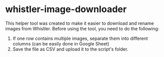 # whistler-image-downloader

This helper tool was created to make it easier to download and rename images from Whistler. 
Before using the tool, you need to do the following:
1. If one row contains multiple images, separate them into different columns (can be easily done in Google Sheet)
2. Save the file as CSV and upload it to the script's folder.
